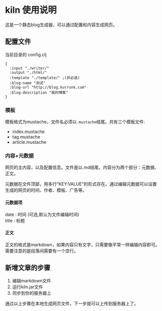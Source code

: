 # kiln 使用说明

这是一个静态blog生成器，可以通过配置和内容生成网页。

## 配置文件

当前目录的 config.clj

```
{
  :input "./writer/"
  :output "./html/"
  :template "./template/" ;(非必选)
  :blog-name "测试"
  :blog-url "http://blog.kurrunk.com"
  :blog-description "我的博客"
}
```

### 模板

模板格式为mustache，文件名必须以`.mustache`结尾。共有三个模板文件:

* index.mustache
* tag.mustache
* article.mustache

### 内容+元数据

网页的主内容，以及配置信息。文件是以.md结尾，内容分为两个部分：元数据、正文。

元数据在文件顶部，用多行“KEY:VALUE”的形式存在。通过编辑元数据可以设置生成的网页的时间、作者、模板、广告等。

#### 元数据项

date : 时间 (可选,默认为文件编辑时间)  
title : 标题  

#### 正文

正文的格式是markdown，如果内容只有文字，只需要像平常一样编辑内容即可。需要注意的是段落间需要有一个空行。

## 新增文章的步骤

1. 编辑markdown文件
2. 运行kiln.jar文件
3. 同步到你的服务器上

通过以上步骤在本地生成网页文件，下一步就可以上传到服务器上了。
